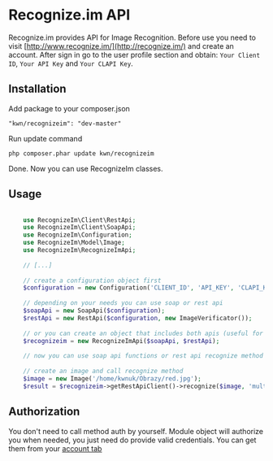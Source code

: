 Recognize.im API
===============

Recognize.im provides API for Image Recognition. Before use you need to visit [http://www.recognize.im/](http://recognize.im/) and create an account. After sign in go to the user profile section and obtain: ```Your Client ID```, ```Your API Key``` and ```Your CLAPI Key```. 

Installation
------------

Add package to your composer.json

```
"kwn/recognizeim": "dev-master"
```

Run update command

```
php composer.phar update kwn/recognizeim
```

Done. Now you can use RecognizeIm classes.

Usage
-----

```php

    use RecognizeIm\Client\RestApi;
    use RecognizeIm\Client\SoapApi;
    use RecognizeIm\Configuration;
    use RecognizeIm\Model\Image;
    use RecognizeIm\RecognizeImApi;
    
    // [...]
    
    // create a configuration object first
    $configuration = new Configuration('CLIENT_ID', 'API_KEY', 'CLAPI_KEY');
    
    // depending on your needs you can use soap or rest api 
    $soapApi = new SoapApi($configuration);
    $restApi = new RestApi($configuration, new ImageVerificator());
    
    // or you can create an object that includes both apis (useful for dependency injection containers)
    $recognizeim = new RecognizeImApi($soapApi, $restApi);
    
    // now you can use soap api functions or rest api recognize method
    
    // create an image and call recognize method 
    $image = new Image('/home/kwnuk/Obrazy/red.jpg');
    $result = $recognizeim->getRestApiClient()->recognize($image, 'multi');
```

Authorization
-------------

You don't need to call method auth by yourself. Module object will authorize you when needed, you just need do provide valid credentials. You can get them from your [account tab](http://recognize.im/user/profile)
